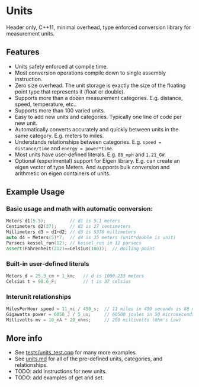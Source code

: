 # Units
Header only, C++11, minimal overhead, type enforced conversion library for measurement units.

## Features
* Units safety enforced at compile time. 
* Most conversion operations compile down to single assembly instruction.
* Zero size overhead.  The unit storage is exactly the size of the floating point type that represents it (float or double).
* Supports more than a dozen measurement categories.  E.g. distance, speed, temperature, etc..
* Supports more than 100 varied units.
* Easy to add new units and categories.  Typically one line of code per new unit.
* Automatically converts accurately and quickly between units in the same category.  E.g. meters to miles.
* Understands relationships between categories.  E.g. `speed = distance/time` and `energy = power*time`.
* Most units have user-defined literals.  E.g. `88_mph` and `1.21_GW`. 
* Optional (experimental) support for Eigen library.  E.g. can create an eigen vector of type Meters.  And supports bulk conversion and arithmetic on eigen containers of units.

## Example Usage
### Basic usage and math with automatic conversion:
```c++
Meters d1(5.5);         // d1 is 5.1 meters
Centimeters d2(27);     // d2 is 27 centimeters
Millimeters d3 = d1+d2; // d3 is 5370 millimeters
auto d4 = Meters(5)*7;  // d4 is 35 meters (unit*double is unit)
Parsecs kessel_run(12); // kessel_run in 12 parsecs  
assert(Fahrenheit(212)==Celsius(100));  // Boiling point
```

### Built-in user-defined literals
```c++
Meters d = 25.3_cm + 1_km;   // d is 1000.253 meters
Celsius t = 98.6_F;          // t is 37 celsius
```

### Interunit relationships
```c++
MilesPerHour speed = 11_mi / 450_s;  // 11 miles in 450 seconds is 88 mph
Gigawatts power = 6050_J / 5_us;     // 60500 joules in 50 microseconds is 1.21 gigawatts
Millivolts mv = 10_mA * 20_ohms;     // 200 millivolts (Ohm's Law)
```

## More info
* See [tests/units_test.cpp](tests/units_test.cpp) for many more examples.
* See [units.md](units.md) for all of the pre-defined units, categories, and relationships.
* TODO: add instructions for new units.
* TODO: add examples of get and set.
